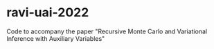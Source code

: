 # ravi-uai-2022
Code to accompany the paper "Recursive Monte Carlo and Variational Inference with Auxiliary Variables"
